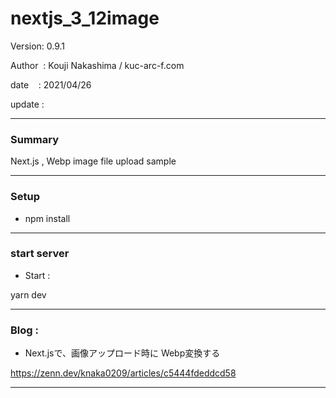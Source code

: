 ﻿# nextjs_3_12image

 Version: 0.9.1

 Author  : Kouji Nakashima / kuc-arc-f.com

 date    : 2021/04/26

 update  :

***
### Summary

Next.js , Webp image file upload sample

***
### Setup

* npm install

***
### start server
* Start :

yarn dev


***
### Blog :

* Next.jsで、画像アップロード時に Webp変換する

https://zenn.dev/knaka0209/articles/c5444fdeddcd58

***

